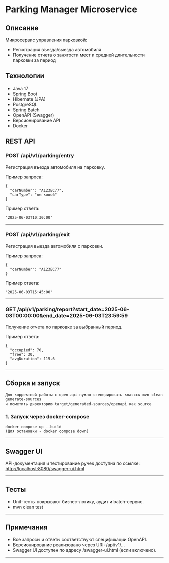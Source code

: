 # Parking Manager Microservice

## Описание

Микросервис управления парковкой:
- Регистрация въезда/выезда автомобиля
- Получение отчета о занятости мест и средней длительности парковки за период

## Технологии

- Java 17
- Spring Boot
- Hibernate (JPA)
- PostgreSQL
- Spring Batch
- OpenAPI (Swagger)
- Версионирование API
- Docker

## REST API

### POST /api/v1/parking/entry
Регистрация въезда автомобиля на парковку.

Пример запроса:

    {
      "carNumber": "A123BC77",
      "carType": "легковой"
    }

Пример ответа:

    "2025-06-03T10:30:00"

---

### POST /api/v1/parking/exit
Регистрация выезда автомобиля с парковки.

Пример запроса:

    {
      "carNumber": "A123BC77"
    }

Пример ответа:

    "2025-06-03T15:45:00"

---

### GET /api/v1/parking/report?start_date=2025-06-03T00:00:00&end_date=2025-06-03T23:59:59
Получение отчета по парковке за выбранный период.

Пример ответа:

    {
      "occupied": 70,
      "free": 30,
      "avgDuration": 115.6
    }

---

## Сборка и запуск

    Для корректной работы с open api нужно сгенерировать класссы mvn clean generate-sources
    и пометить директорию target/generated-sources/openapi как source

### 1. Запуск через docker-compose

    docker compose up --build
    (Для остановки - docker compose down)

---

## Swagger UI

API-документация и тестирование ручек доступна по ссылке:  
[http://localhost:8080/swagger-ui.html](http://localhost:8080/swagger-ui.html)

---

## Тесты

- Unit-тесты покрывают бизнес-логику, аудит и batch-сервис.
- mvn clean test

---

## Примечания

- Все запросы и ответы соответствуют спецификации OpenAPI.
- Версионирование реализовано через URI: /api/v1/...
- Swagger UI доступен по адресу /swagger-ui.html (если включено).

---
